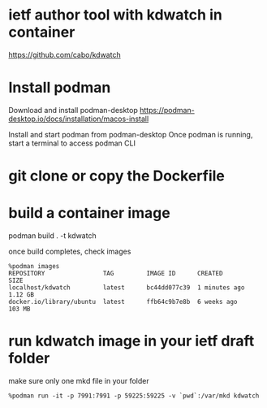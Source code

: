 # ietf author tool with kdwatch in container
https://github.com/cabo/kdwatch

# Install podman
Download and install podman-desktop
https://podman-desktop.io/docs/installation/macos-install

Install and start podman from podman-desktop
Once podman is running, start a terminal to access podman CLI

# git clone or copy the Dockerfile

# build a container image
podman build . -t kdwatch

once build completes, check images
```
%podman images
REPOSITORY                TAG         IMAGE ID      CREATED         SIZE
localhost/kdwatch         latest      bc44dd077c39  1 minutes ago   1.12 GB
docker.io/library/ubuntu  latest      ffb64c9b7e8b  6 weeks ago     103 MB
```

# run kdwatch image in your ietf draft folder
make sure only one mkd file in your folder

```
%podman run -it -p 7991:7991 -p 59225:59225 -v `pwd`:/var/mkd kdwatch
```
